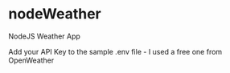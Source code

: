 # nodeWeather
NodeJS Weather App

Add your API Key to the sample .env file - I used a free one from OpenWeather

